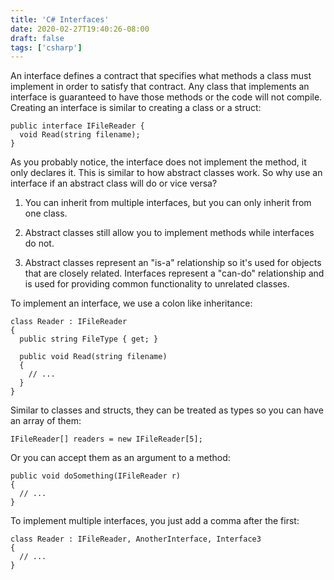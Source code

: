 ```yaml
---
title: 'C# Interfaces'
date: 2020-02-27T19:40:26-08:00
draft: false
tags: ['csharp']
---
```


An interface defines a contract that specifies what methods a class must implement in order to satisfy that contract. Any class that implements an interface is guaranteed to have those methods or the code will not compile. Creating an interface is similar to creating a class or a struct:

```
public interface IFileReader {
  void Read(string filename);
}
```

As you probably notice, the interface does not implement the method, it only declares it. This is similar to how abstract classes work. So why use an interface if an abstract class will do or vice versa?

1. You can inherit from multiple interfaces, but you can only inherit from one class.

2. Abstract classes still allow you to implement methods while interfaces do not.

3. Abstract classes represent an "is-a" relationship so it's used for objects that are closely related. Interfaces represent a "can-do" relationship and is used for providing common functionality to unrelated classes.

To implement an interface, we use a colon like inheritance:

```
class Reader : IFileReader
{
  public string FileType { get; }

  public void Read(string filename)
  {
    // ...
  }
}
```

Similar to classes and structs, they can be treated as types so you can have an array of them:

```
IFileReader[] readers = new IFileReader[5];
```

Or you can accept them as an argument to a method:

```
public void doSomething(IFileReader r)
{
  // ...
}
```

To implement multiple interfaces, you just add a comma after the first:

```
class Reader : IFileReader, AnotherInterface, Interface3
{
  // ...
}
```
